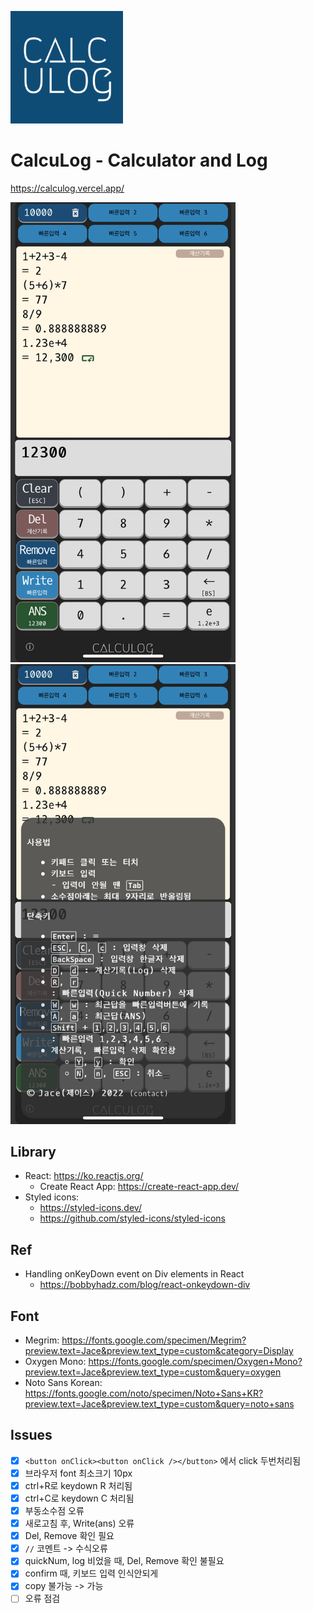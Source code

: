 ![calculog](https://github.com/jacealan/calculog/blob/main/public/apple-touch-icon.png?raw=true)
# CalcuLog - Calculator and Log
https://calculog.vercel.app/

<img src="https://github.com/jacealan/calculog/blob/main/public/capture_1.png?raw=true" width="360px" />
<img src="https://github.com/jacealan/calculog/blob/main/public/capture_2.png?raw=true" width="360px" />

## Library

- React: https://ko.reactjs.org/
  - Create React App: https://create-react-app.dev/
- Styled icons:
  - https://styled-icons.dev/
  - https://github.com/styled-icons/styled-icons

## Ref

- Handling onKeyDown event on Div elements in React
  - https://bobbyhadz.com/blog/react-onkeydown-div

## Font

- Megrim: https://fonts.google.com/specimen/Megrim?preview.text=Jace&preview.text_type=custom&category=Display
- Oxygen Mono: https://fonts.google.com/specimen/Oxygen+Mono?preview.text=Jace&preview.text_type=custom&query=oxygen
- Noto Sans Korean: https://fonts.google.com/noto/specimen/Noto+Sans+KR?preview.text=Jace&preview.text_type=custom&query=noto+sans

## Issues

- [x] `<button onClick><button onClick /></button>` 에서 click 두번처리됨
- [x] 브라우저 font 최소크기 10px
- [x] ctrl+R로 keydown R 처리됨
- [x] ctrl+C로 keydown C 처리됨
- [x] 부동소수점 오류
- [x] 새로고침 후, Write(ans) 오류
- [x] Del, Remove 확인 필요
- [x] `//` 코멘트 -> 수식오류
- [x] quickNum, log 비었을 때, Del, Remove 확인 불필요
- [x] confirm 때, 키보드 입력 인식안되게
- [x] copy 불가능 -> 가능
- [ ] 오류 점검